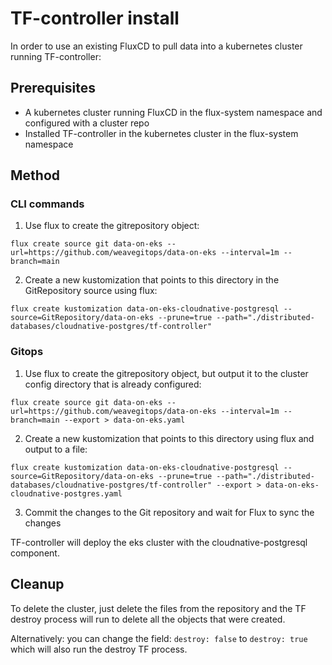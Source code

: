 # TF-controller install

In order to use an existing FluxCD to pull data into a kubernetes cluster running TF-controller:

## Prerequisites

- A kubernetes cluster running FluxCD in the flux-system namespace and configured with a cluster repo
- Installed TF-controller in the kubernetes cluster in the flux-system namespace

## Method

### CLI commands

1. Use flux to create the gitrepository object:
```
flux create source git data-on-eks --url=https://github.com/weavegitops/data-on-eks --interval=1m --branch=main
```
2. Create a new kustomization that points to this directory in the GitRepository source using flux:
```
flux create kustomization data-on-eks-cloudnative-postgresql --source=GitRepository/data-on-eks --prune=true --path="./distributed-databases/cloudnative-postgres/tf-controller"
```

### Gitops

1. Use flux to create the gitrepository object, but output it to the cluster config directory that is already configured:
```
flux create source git data-on-eks --url=https://github.com/weavegitops/data-on-eks --interval=1m --branch=main --export > data-on-eks.yaml
```
2. Create a new kustomization that points to this directory using flux and output to a file:
```
flux create kustomization data-on-eks-cloudnative-postgresql --source=GitRepository/data-on-eks --prune=true --path="./distributed-databases/cloudnative-postgres/tf-controller" --export > data-on-eks-cloudnative-postgres.yaml
```
3. Commit the changes to the Git repository and wait for Flux to sync the changes


TF-controller will deploy the eks cluster with the cloudnative-postgresql component.

## Cleanup

To delete the cluster, just delete the files from the repository and the TF destroy process will run to delete all the objects that were created.

Alternatively: you can change the field: `destroy: false` to `destroy: true` which will also run the destroy TF process.
